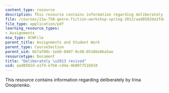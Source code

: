 ```yaml
---
content_type: resource
description: This resource contains information regarding deliberately by Irina Onoprienko.
file: /courses/21w-758-genre-fiction-workshop-spring-2013/aad8582da1fde7b8cd4a46807751b910_MIT21W_758S13_del-Fn_drft.pdf
file_type: application/pdf
learning_resource_types:
- Assignments
ocw_type: OCWFile
parent_title: Assignments and Student Work
parent_type: CourseSection
parent_uid: bb7af00c-1eb0-8407-9cd8-05166e8ba5ae
resourcetype: Document
title: "Deliberately \u2013 revised"
uid: aad8582d-a1fd-e7b8-cd4a-46807751b910
---
```

This resource contains information regarding deliberately by Irina Onoprienko.

